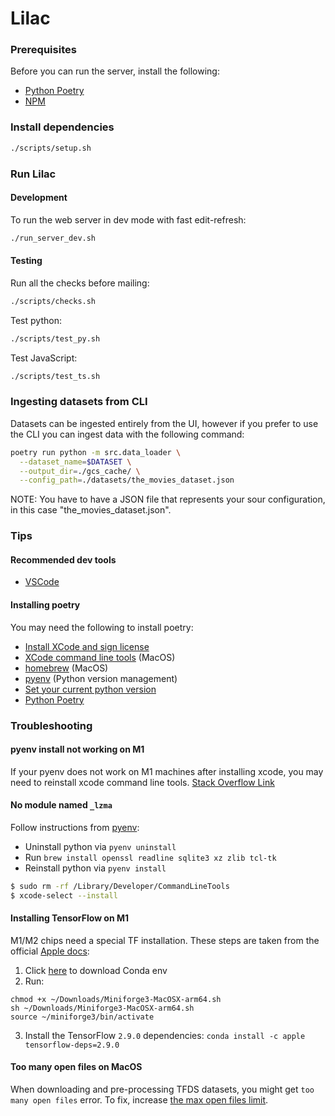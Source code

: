 # Lilac

### Prerequisites

Before you can run the server, install the following:

- [Python Poetry](https://pypi.org/project/poetry/)
- [NPM](https://docs.npmjs.com/downloading-and-installing-node-js-and-npm)

### Install dependencies

```sh
./scripts/setup.sh
```

### Run Lilac

#### Development

To run the web server in dev mode with fast edit-refresh:

```sh
./run_server_dev.sh
```

#### Testing

Run all the checks before mailing:

```sh
./scripts/checks.sh
```

Test python:

```sh
./scripts/test_py.sh
```

Test JavaScript:

```sh
./scripts/test_ts.sh
```

### Ingesting datasets from CLI

Datasets can be ingested entirely from the UI, however if you prefer to use the CLI you can ingest data with the following command:

```sh
poetry run python -m src.data_loader \
  --dataset_name=$DATASET \
  --output_dir=./gcs_cache/ \
  --config_path=./datasets/the_movies_dataset.json
```

NOTE: You have to have a JSON file that represents your sour configuration, in this case
"the_movies_dataset.json".

### Tips

#### Recommended dev tools

- [VSCode](https://code.visualstudio.com/)

#### Installing poetry

You may need the following to install poetry:

- [Install XCode and sign license](https://apps.apple.com/us/app/xcode/id497799835?mt=12)
- [XCode command line tools](https://mac.install.guide/commandlinetools/4.html) (MacOS)
- [homebrew](https://brew.sh/) (MacOS)
- [pyenv](https://github.com/pyenv/pyenv) (Python version management)
- [Set your current python version](./.python-version)
- [Python Poetry](https://pypi.org/project/poetry/)

### Troubleshooting

#### pyenv install not working on M1

If your pyenv does not work on M1 machines after installing xcode, you may need to reinstall xcode command line tools. [Stack Overflow Link](https://stackoverflow.com/questions/65778888/pyenv-configure-error-c-compiler-cannot-create-executables)

#### No module named `_lzma`

Follow instructions from [pyenv](https://github.com/pyenv/pyenv/wiki#suggested-build-environment):

- Uninstall python via `pyenv uninstall`
- Run `brew install openssl readline sqlite3 xz zlib tcl-tk`
- Reinstall python via `pyenv install`

```sh
$ sudo rm -rf /Library/Developer/CommandLineTools
$ xcode-select --install
```

#### Installing TensorFlow on M1

M1/M2 chips need a special TF installation. These steps are taken from the official
[Apple docs](https://developer.apple.com/metal/tensorflow-plugin/):

1. Click [here](https://github.com/conda-forge/miniforge/releases/latest/download/Miniforge3-MacOSX-arm64.sh) to download Conda env
2. Run:

```
chmod +x ~/Downloads/Miniforge3-MacOSX-arm64.sh
sh ~/Downloads/Miniforge3-MacOSX-arm64.sh
source ~/miniforge3/bin/activate
```

3. Install the TensorFlow `2.9.0` dependencies: `conda install -c apple tensorflow-deps=2.9.0`

#### Too many open files on MacOS

When downloading and pre-processing TFDS datasets, you might get `too many open files`
error. To fix, increase [the max open files limit](https://superuser.com/a/1679740).
